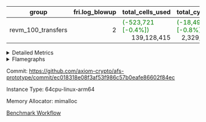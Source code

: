 | group | fri.log_blowup | total_cells_used | total_cycles | total_proof_time_ms |
| --- | --- | --- | --- | --- |
| revm_100_transfers | <div style='text-align: right'>2</div>  | <span style="color: green">(-523,721 [-0.4%])</span> <div style='text-align: right'>139,128,415</div>  | <span style="color: green">(-18,499 [-0.8%])</span> <div style='text-align: right'>2,329,938</div>  | <span style="color: green">(-243.0 [-1.5%])</span> <div style='text-align: right'>15,813.0</div>  |


<details>
<summary>Detailed Metrics</summary>

| group | collect_metrics | execute_time_ms | total_cells_used | total_cycles |
| --- | --- | --- | --- | --- |
| revm_100_transfers | true | <span style="color: red">(+296.0 [+2.1%])</span> <div style='text-align: right'>14,088.0</div>  | <span style="color: green">(-523,721 [-0.4%])</span> <div style='text-align: right'>139,128,415</div>  | <span style="color: green">(-18,499 [-0.8%])</span> <div style='text-align: right'>2,329,938</div>  |

| group | chip_name | collect_metrics | rows_used |
| --- | --- | --- | --- |
| revm_100_transfers | ProgramChip | true | <span style="color: red">(+3 [+0.0%])</span> <div style='text-align: right'>247,619</div>  |
| revm_100_transfers | VmConnectorAir | true | <div style='text-align: right'>2</div>  |
| revm_100_transfers | Boundary | true | <span style="color: red">(+206 [+0.5%])</span> <div style='text-align: right'>39,708</div>  |
| revm_100_transfers | Merkle | true | <span style="color: red">(+22 [+0.0%])</span> <div style='text-align: right'>47,346</div>  |
| revm_100_transfers | AccessAdapter<8> | true | <span style="color: red">(+206 [+0.5%])</span> <div style='text-align: right'>39,708</div>  |
| revm_100_transfers | PhantomAir | true | <div style='text-align: right'>1,279</div>  |
| revm_100_transfers | <Rv32BaseAluAdapterAir,BaseAluCoreAir<4, 8>> | true | <span style="color: green">(-8,671 [-1.1%])</span> <div style='text-align: right'>815,535</div>  |
| revm_100_transfers | <Rv32BaseAluAdapterAir,LessThanCoreAir<4, 8>> | true | <div style='text-align: right'>29,893</div>  |
| revm_100_transfers | <Rv32BaseAluAdapterAir,ShiftCoreAir<4, 8>> | true | <span style="color: green">(-520 [-0.4%])</span> <div style='text-align: right'>121,205</div>  |
| revm_100_transfers | <Rv32LoadStoreAdapterAir,LoadStoreCoreAir<4>> | true | <span style="color: green">(-4,972 [-0.5%])</span> <div style='text-align: right'>960,800</div>  |
| revm_100_transfers | <Rv32LoadStoreAdapterAir,LoadSignExtendCoreAir<4, 8>> | true | <div style='text-align: right'>15,137</div>  |
| revm_100_transfers | <Rv32BranchAdapterAir,BranchEqualCoreAir<4>> | true | <span style="color: green">(-4,641 [-3.1%])</span> <div style='text-align: right'>145,875</div>  |
| revm_100_transfers | <Rv32BranchAdapterAir,BranchLessThanCoreAir<4, 8>> | true | <div style='text-align: right'>73,629</div>  |
| revm_100_transfers | <Rv32CondRdWriteAdapterAir,Rv32JalLuiCoreAir> | true | <span style="color: red">(+952 [+2.0%])</span> <div style='text-align: right'>48,209</div>  |
| revm_100_transfers | <Rv32JalrAdapterAir,Rv32JalrCoreAir> | true | <span style="color: green">(-277 [-0.7%])</span> <div style='text-align: right'>36,989</div>  |
| revm_100_transfers | <Rv32RdWriteAdapterAir,Rv32AuipcCoreAir> | true | <span style="color: green">(-185 [-1.1%])</span> <div style='text-align: right'>17,171</div>  |
| revm_100_transfers | <Rv32MultAdapterAir,MultiplicationCoreAir<4, 8>> | true | <span style="color: green">(-185 [-0.4%])</span> <div style='text-align: right'>41,135</div>  |
| revm_100_transfers | <Rv32MultAdapterAir,MulHCoreAir<4, 8>> | true | <div style='text-align: right'>23,081</div>  |
| revm_100_transfers | Poseidon2VmAir<BabyBearParameters> | true | <span style="color: red">(+228 [+0.3%])</span> <div style='text-align: right'>87,054</div>  |
| revm_100_transfers | BitwiseOperationLookupAir<8> | true | <div style='text-align: right'>65,536</div>  |
| revm_100_transfers | RangeTupleCheckerAir<2> | true | <div style='text-align: right'>524,288</div>  |
| revm_100_transfers | VariableRangeCheckerAir | true | <div style='text-align: right'>131,072</div>  |

| group | collect_metrics | dsl_ir | opcode | frequency |
| --- | --- | --- | --- | --- |
| revm_100_transfers | true |  | ADD | <span style="color: green">(-7,267 [-1.4%])</span> <div style='text-align: right'>524,342</div>  |
| revm_100_transfers | true |  | AND | <span style="color: green">(-699 [-0.8%])</span> <div style='text-align: right'>90,242</div>  |
| revm_100_transfers | true |  | AUIPC | <span style="color: green">(-185 [-1.1%])</span> <div style='text-align: right'>17,171</div>  |
| revm_100_transfers | true |  | BEQ | <span style="color: green">(-2,162 [-4.2%])</span> <div style='text-align: right'>49,099</div>  |
| revm_100_transfers | true |  | BGE | <div style='text-align: right'>41</div>  |
| revm_100_transfers | true |  | BGEU | <span style="color: green">(-1,040 [-18.3%])</span> <div style='text-align: right'>4,640</div>  |
| revm_100_transfers | true |  | BLT | <div style='text-align: right'>3,139</div>  |
| revm_100_transfers | true |  | BLTU | <span style="color: red">(+1,040 [+1.6%])</span> <div style='text-align: right'>65,809</div>  |
| revm_100_transfers | true |  | BNE | <span style="color: green">(-2,479 [-2.5%])</span> <div style='text-align: right'>96,776</div>  |
| revm_100_transfers | true |  | JAL | <span style="color: red">(+952 [+7.8%])</span> <div style='text-align: right'>13,233</div>  |
| revm_100_transfers | true |  | JALR | <span style="color: green">(-277 [-0.7%])</span> <div style='text-align: right'>36,989</div>  |
| revm_100_transfers | true |  | LOADB | <div style='text-align: right'>15,137</div>  |
| revm_100_transfers | true |  | LOADBU | <span style="color: green">(-4,146 [-2.1%])</span> <div style='text-align: right'>190,879</div>  |
| revm_100_transfers | true |  | LOADW | <span style="color: green">(-456 [-0.1%])</span> <div style='text-align: right'>384,297</div>  |
| revm_100_transfers | true |  | LUI | <div style='text-align: right'>34,976</div>  |
| revm_100_transfers | true |  | MUL | <span style="color: green">(-185 [-0.4%])</span> <div style='text-align: right'>41,135</div>  |
| revm_100_transfers | true |  | MULHU | <div style='text-align: right'>23,081</div>  |
| revm_100_transfers | true |  | OR | <span style="color: green">(-252 [-0.2%])</span> <div style='text-align: right'>107,074</div>  |
| revm_100_transfers | true |  | PHANTOM | <div style='text-align: right'>1,279</div>  |
| revm_100_transfers | true |  | SLL | <span style="color: green">(-336 [-0.3%])</span> <div style='text-align: right'>100,048</div>  |
| revm_100_transfers | true |  | SLT | <div style='text-align: right'>100</div>  |
| revm_100_transfers | true |  | SLTU | <div style='text-align: right'>29,793</div>  |
| revm_100_transfers | true |  | SRA | <div style='text-align: right'>40</div>  |
| revm_100_transfers | true |  | SRL | <span style="color: green">(-184 [-0.9%])</span> <div style='text-align: right'>21,117</div>  |
| revm_100_transfers | true |  | STOREB | <div style='text-align: right'>28,966</div>  |
| revm_100_transfers | true |  | STOREH | <div style='text-align: right'>300</div>  |
| revm_100_transfers | true |  | STOREW | <span style="color: green">(-370 [-0.1%])</span> <div style='text-align: right'>356,358</div>  |
| revm_100_transfers | true |  | SUB | <span style="color: green">(-276 [-0.9%])</span> <div style='text-align: right'>30,346</div>  |
| revm_100_transfers | true |  | XOR | <span style="color: green">(-177 [-0.3%])</span> <div style='text-align: right'>63,531</div>  |

| group | air_name | collect_metrics | dsl_ir | opcode | cells_used |
| --- | --- | --- | --- | --- | --- |
| revm_100_transfers | <Rv32BaseAluAdapterAir,BaseAluCoreAir<4, 8>> | true |  | ADD | <span style="color: green">(-261,612 [-1.4%])</span> <div style='text-align: right'>18,876,312</div>  |
| revm_100_transfers | AccessAdapter<8> | true |  | ADD | <div style='text-align: right'>51</div>  |
| revm_100_transfers | Boundary | true |  | ADD | <div style='text-align: right'>120</div>  |
| revm_100_transfers | Merkle | true |  | ADD | <div style='text-align: right'>64</div>  |
| revm_100_transfers | <Rv32BaseAluAdapterAir,BaseAluCoreAir<4, 8>> | true |  | AND | <span style="color: green">(-25,164 [-0.8%])</span> <div style='text-align: right'>3,248,712</div>  |
| revm_100_transfers | <Rv32RdWriteAdapterAir,Rv32AuipcCoreAir> | true |  | AUIPC | <span style="color: green">(-3,885 [-1.1%])</span> <div style='text-align: right'>360,591</div>  |
| revm_100_transfers | AccessAdapter<8> | true |  | AUIPC | <span style="color: green">(-17 [-33.3%])</span> <div style='text-align: right'>34</div>  |
| revm_100_transfers | Boundary | true |  | AUIPC | <span style="color: green">(-40 [-33.3%])</span> <div style='text-align: right'>80</div>  |
| revm_100_transfers | Merkle | true |  | AUIPC | <span style="color: green">(-64 [-1.8%])</span> <div style='text-align: right'>3,456</div>  |
| revm_100_transfers | <Rv32BranchAdapterAir,BranchEqualCoreAir<4>> | true |  | BEQ | <span style="color: green">(-56,212 [-4.2%])</span> <div style='text-align: right'>1,276,574</div>  |
| revm_100_transfers | <Rv32BranchAdapterAir,BranchLessThanCoreAir<4, 8>> | true |  | BGE | <div style='text-align: right'>1,312</div>  |
| revm_100_transfers | <Rv32BranchAdapterAir,BranchLessThanCoreAir<4, 8>> | true |  | BGEU | <span style="color: green">(-33,280 [-18.3%])</span> <div style='text-align: right'>148,480</div>  |
| revm_100_transfers | <Rv32BranchAdapterAir,BranchLessThanCoreAir<4, 8>> | true |  | BLT | <div style='text-align: right'>100,448</div>  |
| revm_100_transfers | <Rv32BranchAdapterAir,BranchLessThanCoreAir<4, 8>> | true |  | BLTU | <span style="color: red">(+33,280 [+1.6%])</span> <div style='text-align: right'>2,105,888</div>  |
| revm_100_transfers | <Rv32BranchAdapterAir,BranchEqualCoreAir<4>> | true |  | BNE | <span style="color: green">(-64,454 [-2.5%])</span> <div style='text-align: right'>2,516,176</div>  |
| revm_100_transfers | <Rv32CondRdWriteAdapterAir,Rv32JalLuiCoreAir> | true |  | JAL | <span style="color: red">(+17,136 [+7.8%])</span> <div style='text-align: right'>238,194</div>  |
| revm_100_transfers | <Rv32JalrAdapterAir,Rv32JalrCoreAir> | true |  | JALR | <span style="color: green">(-7,756 [-0.7%])</span> <div style='text-align: right'>1,035,692</div>  |
| revm_100_transfers | <Rv32LoadStoreAdapterAir,LoadSignExtendCoreAir<4, 8>> | true |  | LOADB | <div style='text-align: right'>529,795</div>  |
| revm_100_transfers | AccessAdapter<8> | true |  | LOADB | <div style='text-align: right'>68</div>  |
| revm_100_transfers | Boundary | true |  | LOADB | <div style='text-align: right'>160</div>  |
| revm_100_transfers | Merkle | true |  | LOADB | <div style='text-align: right'>640</div>  |
| revm_100_transfers | <Rv32LoadStoreAdapterAir,LoadStoreCoreAir<4>> | true |  | LOADBU | <span style="color: green">(-165,840 [-2.1%])</span> <div style='text-align: right'>7,635,160</div>  |
| revm_100_transfers | AccessAdapter<8> | true |  | LOADBU | <div style='text-align: right'>204</div>  |
| revm_100_transfers | Boundary | true |  | LOADBU | <div style='text-align: right'>480</div>  |
| revm_100_transfers | Merkle | true |  | LOADBU | <span style="color: red">(+192 [+8.8%])</span> <div style='text-align: right'>2,368</div>  |
| revm_100_transfers | <Rv32LoadStoreAdapterAir,LoadStoreCoreAir<4>> | true |  | LOADW | <span style="color: green">(-18,240 [-0.1%])</span> <div style='text-align: right'>15,371,880</div>  |
| revm_100_transfers | AccessAdapter<8> | true |  | LOADW | <span style="color: green">(-34 [-0.4%])</span> <div style='text-align: right'>9,231</div>  |
| revm_100_transfers | Boundary | true |  | LOADW | <span style="color: green">(-80 [-0.4%])</span> <div style='text-align: right'>21,720</div>  |
| revm_100_transfers | Merkle | true |  | LOADW | <span style="color: green">(-384 [-0.8%])</span> <div style='text-align: right'>46,912</div>  |
| revm_100_transfers | <Rv32CondRdWriteAdapterAir,Rv32JalLuiCoreAir> | true |  | LUI | <div style='text-align: right'>629,568</div>  |
| revm_100_transfers | AccessAdapter<8> | true |  | LUI | <div style='text-align: right'>17</div>  |
| revm_100_transfers | Boundary | true |  | LUI | <div style='text-align: right'>40</div>  |
| revm_100_transfers | <Rv32MultAdapterAir,MultiplicationCoreAir<4, 8>> | true |  | MUL | <span style="color: green">(-5,735 [-0.4%])</span> <div style='text-align: right'>1,275,185</div>  |
| revm_100_transfers | AccessAdapter<8> | true |  | MUL | <span style="color: red">(+17 [+50.0%])</span> <div style='text-align: right'>51</div>  |
| revm_100_transfers | Boundary | true |  | MUL | <span style="color: red">(+40 [+50.0%])</span> <div style='text-align: right'>120</div>  |
| revm_100_transfers | Merkle | true |  | MUL | <div style='text-align: right'>64</div>  |
| revm_100_transfers | <Rv32MultAdapterAir,MulHCoreAir<4, 8>> | true |  | MULHU | <div style='text-align: right'>900,159</div>  |
| revm_100_transfers | AccessAdapter<8> | true |  | MULHU | <div style='text-align: right'>17</div>  |
| revm_100_transfers | Boundary | true |  | MULHU | <div style='text-align: right'>40</div>  |
| revm_100_transfers | Merkle | true |  | MULHU | <div style='text-align: right'>64</div>  |
| revm_100_transfers | <Rv32BaseAluAdapterAir,BaseAluCoreAir<4, 8>> | true |  | OR | <span style="color: green">(-9,072 [-0.2%])</span> <div style='text-align: right'>3,854,664</div>  |
| revm_100_transfers | PhantomAir | true |  | PHANTOM | <div style='text-align: right'>7,674</div>  |
| revm_100_transfers | <Rv32BaseAluAdapterAir,ShiftCoreAir<4, 8>> | true |  | SLL | <span style="color: green">(-17,808 [-0.3%])</span> <div style='text-align: right'>5,302,544</div>  |
| revm_100_transfers | <Rv32BaseAluAdapterAir,LessThanCoreAir<4, 8>> | true |  | SLT | <div style='text-align: right'>3,700</div>  |
| revm_100_transfers | <Rv32BaseAluAdapterAir,LessThanCoreAir<4, 8>> | true |  | SLTU | <div style='text-align: right'>1,102,341</div>  |
| revm_100_transfers | <Rv32BaseAluAdapterAir,ShiftCoreAir<4, 8>> | true |  | SRA | <div style='text-align: right'>2,120</div>  |
| revm_100_transfers | <Rv32BaseAluAdapterAir,ShiftCoreAir<4, 8>> | true |  | SRL | <span style="color: green">(-9,752 [-0.9%])</span> <div style='text-align: right'>1,119,201</div>  |
| revm_100_transfers | <Rv32LoadStoreAdapterAir,LoadStoreCoreAir<4>> | true |  | STOREB | <div style='text-align: right'>1,158,640</div>  |
| revm_100_transfers | AccessAdapter<8> | true |  | STOREB | <div style='text-align: right'>39,576</div>  |
| revm_100_transfers | Boundary | true |  | STOREB | <div style='text-align: right'>93,120</div>  |
| revm_100_transfers | Merkle | true |  | STOREB | <span style="color: green">(-28,032 [-7.8%])</span> <div style='text-align: right'>333,184</div>  |
| revm_100_transfers | <Rv32LoadStoreAdapterAir,LoadStoreCoreAir<4>> | true |  | STOREH | <div style='text-align: right'>12,000</div>  |
| revm_100_transfers | <Rv32LoadStoreAdapterAir,LoadStoreCoreAir<4>> | true |  | STOREW | <span style="color: green">(-14,800 [-0.1%])</span> <div style='text-align: right'>14,254,320</div>  |
| revm_100_transfers | AccessAdapter<8> | true |  | STOREW | <span style="color: red">(+1,785 [+0.6%])</span> <div style='text-align: right'>288,269</div>  |
| revm_100_transfers | Boundary | true |  | STOREW | <span style="color: red">(+4,200 [+0.6%])</span> <div style='text-align: right'>678,280</div>  |
| revm_100_transfers | Merkle | true |  | STOREW | <span style="color: red">(+28,928 [+2.6%])</span> <div style='text-align: right'>1,128,256</div>  |
| revm_100_transfers | <Rv32BaseAluAdapterAir,BaseAluCoreAir<4, 8>> | true |  | SUB | <span style="color: green">(-9,936 [-0.9%])</span> <div style='text-align: right'>1,092,456</div>  |
| revm_100_transfers | <Rv32BaseAluAdapterAir,BaseAluCoreAir<4, 8>> | true |  | XOR | <span style="color: green">(-6,372 [-0.3%])</span> <div style='text-align: right'>2,287,116</div>  |

| group | commit_exe_time_ms | execute_and_trace_gen_time_ms | execute_time_ms | fri.log_blowup | keygen_time_ms | num_segments | total_cells_used | total_cycles | total_proof_time_ms |
| --- | --- | --- | --- | --- | --- | --- | --- | --- | --- |
| revm_100_transfers | <span style="color: red">(+1.0 [+0.9%])</span> <div style='text-align: right'>109.0</div>  | <span style="color: green">(-53.0 [-1.0%])</span> <div style='text-align: right'>5,294.0</div>  | <span style="color: green">(-43.0 [-1.0%])</span> <div style='text-align: right'>4,082.0</div>  | <div style='text-align: right'>2</div>  | <span style="color: red">(+1.0 [+0.5%])</span> <div style='text-align: right'>202.0</div>  | <div style='text-align: right'>1</div>  | <span style="color: green">(-523,721 [-0.4%])</span> <div style='text-align: right'>139,128,415</div>  | <span style="color: green">(-18,499 [-0.8%])</span> <div style='text-align: right'>2,329,938</div>  | <span style="color: green">(-243.0 [-1.5%])</span> <div style='text-align: right'>15,813.0</div>  |

| group | air_name | constraints | interactions | quotient_deg |
| --- | --- | --- | --- | --- |
| revm_100_transfers | ProgramAir | <div style='text-align: right'>4</div>  | <div style='text-align: right'>1</div>  | <div style='text-align: right'>1</div>  |
| revm_100_transfers | VmConnectorAir | <div style='text-align: right'>9</div>  | <div style='text-align: right'>3</div>  | <div style='text-align: right'>2</div>  |
| revm_100_transfers | PersistentBoundaryAir<8> | <div style='text-align: right'>6</div>  | <div style='text-align: right'>3</div>  | <div style='text-align: right'>2</div>  |
| revm_100_transfers | MemoryMerkleAir<8> | <div style='text-align: right'>40</div>  | <div style='text-align: right'>4</div>  | <div style='text-align: right'>2</div>  |
| revm_100_transfers | AccessAdapterAir<2> | <div style='text-align: right'>14</div>  | <div style='text-align: right'>5</div>  | <div style='text-align: right'>2</div>  |
| revm_100_transfers | AccessAdapterAir<4> | <div style='text-align: right'>14</div>  | <div style='text-align: right'>5</div>  | <div style='text-align: right'>2</div>  |
| revm_100_transfers | AccessAdapterAir<8> | <div style='text-align: right'>14</div>  | <div style='text-align: right'>5</div>  | <div style='text-align: right'>2</div>  |
| revm_100_transfers | AccessAdapterAir<16> | <div style='text-align: right'>14</div>  | <div style='text-align: right'>5</div>  | <div style='text-align: right'>2</div>  |
| revm_100_transfers | AccessAdapterAir<32> | <div style='text-align: right'>14</div>  | <div style='text-align: right'>5</div>  | <div style='text-align: right'>2</div>  |
| revm_100_transfers | AccessAdapterAir<64> | <div style='text-align: right'>14</div>  | <div style='text-align: right'>5</div>  | <div style='text-align: right'>2</div>  |
| revm_100_transfers | PhantomAir | <div style='text-align: right'>5</div>  | <div style='text-align: right'>3</div>  | <div style='text-align: right'>2</div>  |
| revm_100_transfers | VmAirWrapper<Rv32BaseAluAdapterAir, BaseAluCoreAir<4, 8> | <div style='text-align: right'>43</div>  | <div style='text-align: right'>19</div>  | <div style='text-align: right'>2</div>  |
| revm_100_transfers | VmAirWrapper<Rv32BaseAluAdapterAir, LessThanCoreAir<4, 8> | <div style='text-align: right'>39</div>  | <div style='text-align: right'>17</div>  | <div style='text-align: right'>2</div>  |
| revm_100_transfers | VmAirWrapper<Rv32BaseAluAdapterAir, ShiftCoreAir<4, 8> | <div style='text-align: right'>90</div>  | <div style='text-align: right'>23</div>  | <div style='text-align: right'>2</div>  |
| revm_100_transfers | VmAirWrapper<Rv32LoadStoreAdapterAir, LoadStoreCoreAir<4> | <div style='text-align: right'>38</div>  | <div style='text-align: right'>17</div>  | <div style='text-align: right'>2</div>  |
| revm_100_transfers | VmAirWrapper<Rv32LoadStoreAdapterAir, LoadSignExtendCoreAir<4, 8> | <div style='text-align: right'>33</div>  | <div style='text-align: right'>18</div>  | <div style='text-align: right'>2</div>  |
| revm_100_transfers | VmAirWrapper<Rv32BranchAdapterAir, BranchEqualCoreAir<4> | <div style='text-align: right'>25</div>  | <div style='text-align: right'>11</div>  | <div style='text-align: right'>2</div>  |
| revm_100_transfers | VmAirWrapper<Rv32BranchAdapterAir, BranchLessThanCoreAir<4, 8> | <div style='text-align: right'>41</div>  | <div style='text-align: right'>13</div>  | <div style='text-align: right'>2</div>  |
| revm_100_transfers | VmAirWrapper<Rv32CondRdWriteAdapterAir, Rv32JalLuiCoreAir> | <div style='text-align: right'>22</div>  | <div style='text-align: right'>10</div>  | <div style='text-align: right'>2</div>  |
| revm_100_transfers | VmAirWrapper<Rv32JalrAdapterAir, Rv32JalrCoreAir> | <div style='text-align: right'>20</div>  | <div style='text-align: right'>16</div>  | <div style='text-align: right'>2</div>  |
| revm_100_transfers | VmAirWrapper<Rv32RdWriteAdapterAir, Rv32AuipcCoreAir> | <div style='text-align: right'>15</div>  | <div style='text-align: right'>11</div>  | <div style='text-align: right'>2</div>  |
| revm_100_transfers | VmAirWrapper<Rv32MultAdapterAir, MultiplicationCoreAir<4, 8> | <div style='text-align: right'>26</div>  | <div style='text-align: right'>19</div>  | <div style='text-align: right'>2</div>  |
| revm_100_transfers | VmAirWrapper<Rv32MultAdapterAir, MulHCoreAir<4, 8> | <div style='text-align: right'>38</div>  | <div style='text-align: right'>24</div>  | <div style='text-align: right'>2</div>  |
| revm_100_transfers | VmAirWrapper<Rv32MultAdapterAir, DivRemCoreAir<4, 8> | <div style='text-align: right'>88</div>  | <div style='text-align: right'>25</div>  | <div style='text-align: right'>2</div>  |
| revm_100_transfers | VmAirWrapper<Rv32HintStoreAdapterAir, Rv32HintStoreCoreAir> | <div style='text-align: right'>17</div>  | <div style='text-align: right'>15</div>  | <div style='text-align: right'>2</div>  |
| revm_100_transfers | KeccakVmAir | <div style='text-align: right'>4,571</div>  | <div style='text-align: right'>321</div>  | <div style='text-align: right'>2</div>  |
| revm_100_transfers | Poseidon2VmAir<BabyBearParameters> | <div style='text-align: right'>525</div>  | <div style='text-align: right'>32</div>  | <div style='text-align: right'>2</div>  |
| revm_100_transfers | BitwiseOperationLookupAir<8> | <div style='text-align: right'>4</div>  | <div style='text-align: right'>2</div>  | <div style='text-align: right'>2</div>  |
| revm_100_transfers | RangeTupleCheckerAir<2> | <div style='text-align: right'>4</div>  | <div style='text-align: right'>1</div>  | <div style='text-align: right'>1</div>  |
| revm_100_transfers | VariableRangeCheckerAir | <div style='text-align: right'>4</div>  | <div style='text-align: right'>1</div>  | <div style='text-align: right'>1</div>  |

| group | air_name | segment | cells | main_cols | perm_cols | prep_cols | rows |
| --- | --- | --- | --- | --- | --- | --- | --- |
| revm_100_transfers | ProgramAir | 0 | <div style='text-align: right'>4,718,592</div>  | <div style='text-align: right'>10</div>  | <div style='text-align: right'>8</div>  |  | <div style='text-align: right'>262,144</div>  |
| revm_100_transfers | VmConnectorAir | 0 | <div style='text-align: right'>32</div>  | <div style='text-align: right'>4</div>  | <div style='text-align: right'>12</div>  | <div style='text-align: right'>1</div>  | <div style='text-align: right'>2</div>  |
| revm_100_transfers | PersistentBoundaryAir<8> | 0 | <div style='text-align: right'>2,097,152</div>  | <div style='text-align: right'>20</div>  | <div style='text-align: right'>12</div>  |  | <div style='text-align: right'>65,536</div>  |
| revm_100_transfers | MemoryMerkleAir<8> | 0 | <div style='text-align: right'>3,407,872</div>  | <div style='text-align: right'>32</div>  | <div style='text-align: right'>20</div>  |  | <div style='text-align: right'>65,536</div>  |
| revm_100_transfers | AccessAdapterAir<8> | 0 | <div style='text-align: right'>2,686,976</div>  | <div style='text-align: right'>17</div>  | <div style='text-align: right'>24</div>  |  | <div style='text-align: right'>65,536</div>  |
| revm_100_transfers | PhantomAir | 0 | <div style='text-align: right'>36,864</div>  | <div style='text-align: right'>6</div>  | <div style='text-align: right'>12</div>  |  | <div style='text-align: right'>2,048</div>  |
| revm_100_transfers | VmAirWrapper<Rv32BaseAluAdapterAir, BaseAluCoreAir<4, 8> | 0 | <div style='text-align: right'>121,634,816</div>  | <div style='text-align: right'>36</div>  | <div style='text-align: right'>80</div>  |  | <div style='text-align: right'>1,048,576</div>  |
| revm_100_transfers | VmAirWrapper<Rv32BaseAluAdapterAir, LessThanCoreAir<4, 8> | 0 | <div style='text-align: right'>2,523,136</div>  | <div style='text-align: right'>37</div>  | <div style='text-align: right'>40</div>  |  | <div style='text-align: right'>32,768</div>  |
| revm_100_transfers | VmAirWrapper<Rv32BaseAluAdapterAir, ShiftCoreAir<4, 8> | 0 | <div style='text-align: right'>13,762,560</div>  | <div style='text-align: right'>53</div>  | <div style='text-align: right'>52</div>  |  | <div style='text-align: right'>131,072</div>  |
| revm_100_transfers | VmAirWrapper<Rv32LoadStoreAdapterAir, LoadStoreCoreAir<4> | 0 | <div style='text-align: right'>117,440,512</div>  | <div style='text-align: right'>40</div>  | <div style='text-align: right'>72</div>  |  | <div style='text-align: right'>1,048,576</div>  |
| revm_100_transfers | VmAirWrapper<Rv32LoadStoreAdapterAir, LoadSignExtendCoreAir<4, 8> | 0 | <div style='text-align: right'>1,818,624</div>  | <div style='text-align: right'>35</div>  | <div style='text-align: right'>76</div>  |  | <div style='text-align: right'>16,384</div>  |
| revm_100_transfers | VmAirWrapper<Rv32BranchAdapterAir, BranchEqualCoreAir<4> | 0 | <div style='text-align: right'>19,398,656</div>  | <div style='text-align: right'>26</div>  | <div style='text-align: right'>48</div>  |  | <div style='text-align: right'>262,144</div>  |
| revm_100_transfers | VmAirWrapper<Rv32BranchAdapterAir, BranchLessThanCoreAir<4, 8> | 0 | <div style='text-align: right'>11,534,336</div>  | <div style='text-align: right'>32</div>  | <div style='text-align: right'>56</div>  |  | <div style='text-align: right'>131,072</div>  |
| revm_100_transfers | VmAirWrapper<Rv32CondRdWriteAdapterAir, Rv32JalLuiCoreAir> | 0 | <div style='text-align: right'>4,063,232</div>  | <div style='text-align: right'>18</div>  | <div style='text-align: right'>44</div>  |  | <div style='text-align: right'>65,536</div>  |
| revm_100_transfers | VmAirWrapper<Rv32JalrAdapterAir, Rv32JalrCoreAir> | 0 | <div style='text-align: right'>4,194,304</div>  | <div style='text-align: right'>28</div>  | <div style='text-align: right'>36</div>  |  | <div style='text-align: right'>65,536</div>  |
| revm_100_transfers | VmAirWrapper<Rv32RdWriteAdapterAir, Rv32AuipcCoreAir> | 0 | <div style='text-align: right'>1,605,632</div>  | <div style='text-align: right'>21</div>  | <div style='text-align: right'>28</div>  |  | <div style='text-align: right'>32,768</div>  |
| revm_100_transfers | VmAirWrapper<Rv32MultAdapterAir, MultiplicationCoreAir<4, 8> | 0 | <div style='text-align: right'>7,274,496</div>  | <div style='text-align: right'>31</div>  | <div style='text-align: right'>80</div>  |  | <div style='text-align: right'>65,536</div>  |
| revm_100_transfers | VmAirWrapper<Rv32MultAdapterAir, MulHCoreAir<4, 8> | 0 | <div style='text-align: right'>4,554,752</div>  | <div style='text-align: right'>39</div>  | <div style='text-align: right'>100</div>  |  | <div style='text-align: right'>32,768</div>  |
| revm_100_transfers | KeccakVmAir | 0 | <div style='text-align: right'>4,452</div>  | <div style='text-align: right'>3,164</div>  | <div style='text-align: right'>1,288</div>  |  | <div style='text-align: right'>1</div>  |
| revm_100_transfers | Poseidon2VmAir<BabyBearParameters> | 0 | <div style='text-align: right'>82,182,144</div>  | <div style='text-align: right'>559</div>  | <div style='text-align: right'>68</div>  |  | <div style='text-align: right'>131,072</div>  |
| revm_100_transfers | BitwiseOperationLookupAir<8> | 0 | <div style='text-align: right'>655,360</div>  | <div style='text-align: right'>2</div>  | <div style='text-align: right'>8</div>  | <div style='text-align: right'>3</div>  | <div style='text-align: right'>65,536</div>  |
| revm_100_transfers | RangeTupleCheckerAir<2> | 0 | <div style='text-align: right'>4,718,592</div>  | <div style='text-align: right'>1</div>  | <div style='text-align: right'>8</div>  | <div style='text-align: right'>2</div>  | <div style='text-align: right'>524,288</div>  |
| revm_100_transfers | VariableRangeCheckerAir | 0 | <div style='text-align: right'>1,179,648</div>  | <div style='text-align: right'>1</div>  | <div style='text-align: right'>8</div>  | <div style='text-align: right'>2</div>  | <div style='text-align: right'>131,072</div>  |

| group | segment | execute_and_trace_gen_time_ms | stark_prove_excluding_trace_time_ms | total_cells |
| --- | --- | --- | --- | --- |
| revm_100_transfers | 0 | <span style="color: green">(-8.0 [-0.7%])</span> <div style='text-align: right'>1,171.0</div>  | <span style="color: green">(-182.0 [-1.9%])</span> <div style='text-align: right'>9,348.0</div>  | <div style='text-align: right'>411,492,740</div>  |

</details>



<details>
<summary>Flamegraphs</summary>

[![](https://axiom-public-data-sandbox-us-east-1.s3.us-east-1.amazonaws.com/benchmark/github/flamegraphs/ec018318e08f3af53f986c57b0eafe86602f84ec/revm_transfer-2-2-64cpu-linux-arm64-mimalloc-revm_100_transfers.dsl_ir.opcode.air_name.cells_used.reverse.svg)](https://axiom-public-data-sandbox-us-east-1.s3.us-east-1.amazonaws.com/benchmark/github/flamegraphs/ec018318e08f3af53f986c57b0eafe86602f84ec/revm_transfer-2-2-64cpu-linux-arm64-mimalloc-revm_100_transfers.dsl_ir.opcode.air_name.cells_used.reverse.svg)
[![](https://axiom-public-data-sandbox-us-east-1.s3.us-east-1.amazonaws.com/benchmark/github/flamegraphs/ec018318e08f3af53f986c57b0eafe86602f84ec/revm_transfer-2-2-64cpu-linux-arm64-mimalloc-revm_100_transfers.dsl_ir.opcode.air_name.cells_used.svg)](https://axiom-public-data-sandbox-us-east-1.s3.us-east-1.amazonaws.com/benchmark/github/flamegraphs/ec018318e08f3af53f986c57b0eafe86602f84ec/revm_transfer-2-2-64cpu-linux-arm64-mimalloc-revm_100_transfers.dsl_ir.opcode.air_name.cells_used.svg)
[![](https://axiom-public-data-sandbox-us-east-1.s3.us-east-1.amazonaws.com/benchmark/github/flamegraphs/ec018318e08f3af53f986c57b0eafe86602f84ec/revm_transfer-2-2-64cpu-linux-arm64-mimalloc-revm_100_transfers.dsl_ir.opcode.frequency.reverse.svg)](https://axiom-public-data-sandbox-us-east-1.s3.us-east-1.amazonaws.com/benchmark/github/flamegraphs/ec018318e08f3af53f986c57b0eafe86602f84ec/revm_transfer-2-2-64cpu-linux-arm64-mimalloc-revm_100_transfers.dsl_ir.opcode.frequency.reverse.svg)
[![](https://axiom-public-data-sandbox-us-east-1.s3.us-east-1.amazonaws.com/benchmark/github/flamegraphs/ec018318e08f3af53f986c57b0eafe86602f84ec/revm_transfer-2-2-64cpu-linux-arm64-mimalloc-revm_100_transfers.dsl_ir.opcode.frequency.svg)](https://axiom-public-data-sandbox-us-east-1.s3.us-east-1.amazonaws.com/benchmark/github/flamegraphs/ec018318e08f3af53f986c57b0eafe86602f84ec/revm_transfer-2-2-64cpu-linux-arm64-mimalloc-revm_100_transfers.dsl_ir.opcode.frequency.svg)

</details>

Commit: https://github.com/axiom-crypto/afs-prototype/commit/ec018318e08f3af53f986c57b0eafe86602f84ec

Instance Type: 64cpu-linux-arm64

Memory Allocator: mimalloc

[Benchmark Workflow](https://github.com/axiom-crypto/afs-prototype/actions/runs/11917219768)
